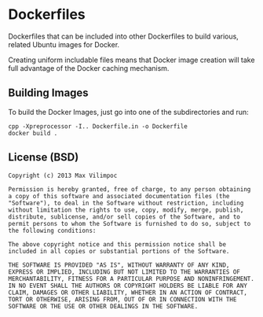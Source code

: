 Dockerfiles
===========

Dockerfiles that can be included into other Dockerfiles to 
build various, related Ubuntu images for Docker.

Creating uniform includable files means that Docker image creation
will take full advantage of the Docker caching mechanism.


Building Images
---------------

To build the Docker Images, just go into one of the subdirectories
and run:

    cpp -Xpreprocessor -I.. Dockerfile.in -o Dockerfile
    docker build .


License (BSD)
-------------

    Copyright (c) 2013 Max Vilimpoc
    
    Permission is hereby granted, free of charge, to any person obtaining a copy of this software and associated documentation files (the "Software"), to deal in the Software without restriction, including without limitation the rights to use, copy, modify, merge, publish, distribute, sublicense, and/or sell copies of the Software, and to permit persons to whom the Software is furnished to do so, subject to the following conditions:
    
    The above copyright notice and this permission notice shall be included in all copies or substantial portions of the Software.
    
    THE SOFTWARE IS PROVIDED "AS IS", WITHOUT WARRANTY OF ANY KIND, EXPRESS OR IMPLIED, INCLUDING BUT NOT LIMITED TO THE WARRANTIES OF MERCHANTABILITY, FITNESS FOR A PARTICULAR PURPOSE AND NONINFRINGEMENT. IN NO EVENT SHALL THE AUTHORS OR COPYRIGHT HOLDERS BE LIABLE FOR ANY CLAIM, DAMAGES OR OTHER LIABILITY, WHETHER IN AN ACTION OF CONTRACT, TORT OR OTHERWISE, ARISING FROM, OUT OF OR IN CONNECTION WITH THE SOFTWARE OR THE USE OR OTHER DEALINGS IN THE SOFTWARE.

